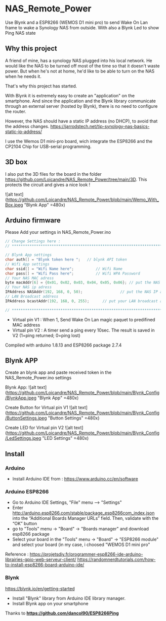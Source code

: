 # NAS_Remote_Power
Use Blynk and a ESP8266 (WEMOS D1 mini pro) to send Wake On Lan frame to wake a Synology NAS from outside.
With also a Blynk Led to show Ping NAS state

## Why this project

A friend of mine, has a synology NAS plugged into his local network. He would like the NAS to be turned off most of the time so that it doesn't waste power.
But when he's not at home, he'd like to be able to turn on the NAS when he needs it.

That's why this project has started.

With Blynk it is extremely easy to create an "application" on the smartphone. And since the application and the Blynk library communicate through an external server (hosted by Blynk), there is no need to configure the router.

However, the NAS should have a static IP address (no DHCP), to avoid that the address changes.
https://jarrodstech.net/tip-synology-nas-basics-static-ip-address/

I use the Wemos D1 mini-pro board, wich integrate the ESP8266 and the CP2104 Chip for USB-serial programming.

## 3D box

I also put the 3D files for the board in the folder https://github.com/Loicandre/NAS_Remote_Power/tree/main/3D.
This protects the circuit and gives a nice look !
 
![alt text](https://github.com/Loicandre/NAS_Remote_Power/blob/main/Wemo_With_Box.jpeg "Blynk App" =480x)

## Arduino firmware

Please Add your settings in NAS_Remote_Power.ino

```cpp
// Change Settings here :
// ********************************************************************************

// Blynk App settings
char auth[] = "Blynk token here ";   // blynk API token
// Wifi App settings
char ssid[] = "Wifi Name here";			 // Wifi Name	
char pass[] = "Wifi Pass here";			 // Wifi WPA Password
// Your NAS MAC adress
byte macAddr[6] = {0x01, 0x02, 0x03, 0x04, 0x05, 0x06}; // put the NAS MAC adress here for wake on lan
// Your NAS ip adress
IPAddress NASAddr(192, 168, 0, 50);					// put the NAS IP adress to know if NAS is running
// LAN Broadcast address
IPAddress bcastAddr(192, 168, 0, 255);		// put your LAN broadcast adress (usually router ip with 255 for the last digit (mask=255.255.255.0)

// ********************************************************************************
```

- Virtual pin V1 : When 1, Send Wake On Lan magic paquet to predifined MAC address
- Virtual pin V2 : A timer send a ping every 10sec. The result is saved in V2 (1=ping returned; 0=ping lost) 


Compiled with arduino 1.8.13 and ESP8266 package 2.7.4

## Blynk APP

Create an blynk app and paste received token in the NAS_Remote_Power.ino settings

Blynk App: 
![alt text](https://github.com/Loicandre/NAS_Remote_Power/blob/main/Blynk_Config/BlynkApp.jpeg "Blynk App" =480x)

Create Button for Virtual pin V1
![alt text](https://github.com/Loicandre/NAS_Remote_Power/blob/main/Blynk_Config/ButtonSettings.jpeg "Button Settings" =480x)

Create LED for Virtual pin V2
![alt text](https://github.com/Loicandre/NAS_Remote_Power/blob/main/Blynk_Config/LedSettings.jpeg "LED Settings" =480x)


## Install

### Arduino

- Install Arduino IDE from : https://www.arduino.cc/en/software

### Arduino ESP8266

- Go to Arduino IDE Settings, "File" menu --> "Settings"
- Enter http://arduino.esp8266.com/stable/package_esp8266com_index.json into the “Additional Boards Manager URLs” field. Then, validate with the “OK” button
- go to "Tools" menu -> "Board" -> "Boards manager" and download esp8266 package
- Select your board in the "Tools" menu -> "Board" -> "ESP8266 module" and select your board (in my case, i choosed "WEMOS D1 mini pro"

Reference : https://projetsdiy.fr/programmer-esp8266-ide-arduino-librairies-gpio-web-serveur-client/
            https://randomnerdtutorials.com/how-to-install-esp8266-board-arduino-ide/

### Blynk

https://blynk.io/en/getting-started

- Install "Blynk" library from Arduino IDE library manager.
- Install Blynk app on your smartphone


Thanks to **https://github.com/dancol90/ESP8266Ping**
